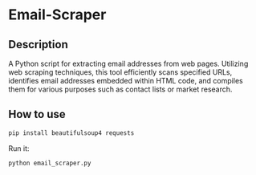# Email-Scraper

## Description

A Python script for extracting email addresses from web pages. Utilizing web scraping techniques, this tool efficiently scans specified URLs, identifies email addresses embedded within HTML code, and compiles them for various purposes such as contact lists or market research.

## How to use

```bash
pip install beautifulsoup4 requests
```

Run it:
```bash
python email_scraper.py
```
